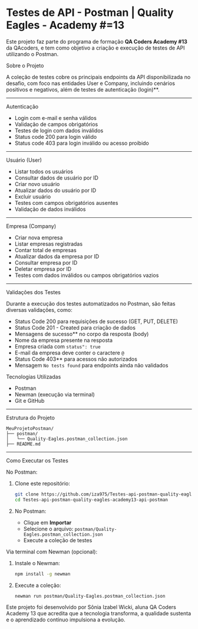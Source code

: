 # Testes de API - Postman | Quality Eagles - Academy #=13

Este projeto faz parte do programa de formação **QA Coders Academy #13** da QAcoders, e tem como objetivo a criação e execução de testes de API utilizando o Postman.

Sobre o Projeto

A coleção de testes cobre os principais endpoints da API disponibilizada no desafio, com foco nas entidades User e Company, incluindo cenários positivos e negativos, além de testes de autenticação (login)**.

---

 Autenticação

- Login com e-mail e senha válidos  
- Validação de campos obrigatórios  
- Testes de login com dados inválidos  
- Status code 200 para login válido  
- Status code 403 para login inválido ou acesso proibido  

---

 Usuário (User)

- Listar todos os usuários  
- Consultar dados de usuário por ID  
- Criar novo usuário  
- Atualizar dados do usuário por ID  
- Excluir usuário  
- Testes com campos obrigatórios ausentes  
- Validação de dados inválidos  

---

 Empresa (Company)

- Criar nova empresa  
- Listar empresas registradas  
- Contar total de empresas 
- Atualizar dados da empresa por ID  
- Consultar empresa por ID  
- Deletar empresa por ID  
- Testes com dados inválidos ou campos obrigatórios vazios  

---

 Validações dos Testes

Durante a execução dos testes automatizados no Postman, são feitas diversas validações, como:

- Status Code 200 para requisições de sucesso (GET, PUT, DELETE)  
- Status Code 201 - Created para criação de dados  
- Mensagens de sucesso** no corpo da resposta (body)  
- Nome da empresa presente na resposta  
- Empresa criada com `status": true`  
- E-mail da empresa deve conter o caractere `@`  
- Status Code 403** para acessos não autorizados  
- Mensagem `No tests found` para endpoints ainda não validados  



 Tecnologias Utilizadas

- Postman  
- Newman (execução via terminal)  
- Git e GitHub  

---

 Estrutura do Projeto

```
MeuProjetoPostman/
├── postman/
│   └── Quality-Eagles.postman_collection.json
├── README.md
```

---

 Como Executar os Testes

 No Postman:

1. Clone este repositório:
   ```bash
   git clone https://github.com/iza975/Testes-api-postman-quality-eagles-academy13-api-postman.git
   cd Testes-api-postman-quality-eagles-academy13-api-postman
   ```

2. No Postman:
   - Clique em **Importar**
   - Selecione o arquivo: `postman/Quality-Eagles.postman_collection.json`
   - Execute a coleção de testes

 Via terminal com Newman (opcional):

1. Instale o Newman:
   ```bash
   npm install -g newman
   ```

2. Execute a coleção:
   ```bash
   newman run postman/Quality-Eagles.postman_collection.json
   ```


Este projeto foi desenvolvido por Sônia Izabel Wicki, aluna QA Coders Academy 13 que acredita que a tecnologia transforma, a qualidade sustenta e o aprendizado contínuo impulsiona a evolução.
